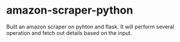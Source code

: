 # amazon-scraper-python
Built an amazon scraper on pyhton and flask. It will perform several operation and fetch out details based on the input.
